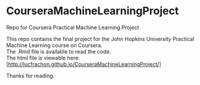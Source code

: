 # CourseraMachineLearningProject
Repo for Coursera Practical Machine Learning Project

This repo contains the final project for the John Hopkins University Practical Machine Learning course on Coursera.  
The .Rmd file is available to read the code.  
The html file is viewable here: [http://lucfrachon.github.io/CourseraMachineLearningProject/]
  
Thanks for reading.
